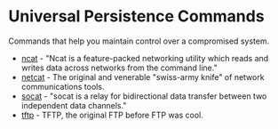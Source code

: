 # Universal Persistence Commands

Commands that help you maintain control over a compromised system.

  * [ncat](ncat.md) - "Ncat is a feature-packed networking utility which reads and writes data across networks from the command line."
  * [netcat](netcat.md) - The original and venerable "swiss-army knife" of network communications tools.
  * [socat](socat.md) - "socat is a relay for bidirectional data transfer between two independent data channels."
  * [tftp](tftp.md) - TFTP, the original FTP before FTP was cool.
